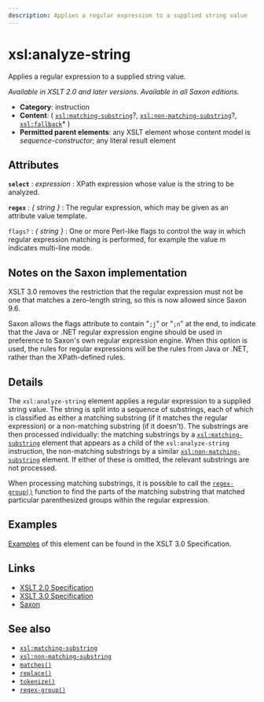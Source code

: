 ```yaml
---
description: Applies a regular expression to a supplied string value
---
```


# xsl:analyze-string

Applies a regular expression to a supplied string value.

_Available in XSLT 2.0 and later versions. Available in all Saxon editions._

- **Category**: instruction
- **Content**: ( [`xsl:matching-substring`](xsl-matching-substring.md)?, [`xsl:non-matching-substring`](xsl-non-matching-substring.md)?, [`xsl:fallback`](xsl-fallback.md)\* )
- **Permitted parent elements**: any XSLT element whose content model is _sequence-constructor_; any literal result element

## Attributes

**`select`**
: _expression_
: XPath expression whose value is the string to be analyzed.

**`regex`**
: _{ string }_
: The regular expression, which may be given as an attribute value template.

`flags?`
: _{ string }_
: One or more Perl-like flags to control the way in which regular expression matching is performed, for example the value m indicates multi-line mode.

## Notes on the Saxon implementation

XSLT 3.0 removes the restriction that the regular expression must not be one that matches a zero-length string, so this is now allowed since Saxon 9.6.

Saxon allows the flags attribute to contain "`;j`" or "`;n`" at the end, to indicate that the Java or .NET regular expression engine should be used in preference to Saxon's own regular expression engine. When this option is used, the rules for regular expressions will be the rules from Java or .NET, rather than the XPath-defined rules.

## Details

The `xsl:analyze-string` element applies a regular expression to a supplied string value. The string is split into a sequence of substrings, each of which is classified as either a matching substring (if it matches the regular expression) or a non-matching substring (if it doesn't). The substrings are then processed individually: the matching substrings by a [`xsl:matching-substring`](xsl-matching-substring.md) element that appears as a child of the `xsl:analyze-string` instruction, the non-matching substrings by a similar [`xsl:non-matching-substring`](xsl-non-matching-substring.md) element. If either of these is omitted, the relevant substrings are not processed.

When processing matching substrings, it is possible to call the [`regex-group()`](../xpath/regex-group.md) function to find the parts of the matching substring that matched particular parenthesized groups within the regular expression.

## Examples

[Examples](http://www.w3.org/TR/xslt-30/#regex-examples) of this element can be found in the XSLT 3.0 Specification.

## Links

- [XSLT 2.0 Specification](http://www.w3.org/TR/xslt20/#element-analyze-string)
- [XSLT 3.0 Specification](http://www.w3.org/TR/xslt-30/#element-analyze-string)
- [Saxon](https://www.saxonica.com/html/documentation/xsl-elements/analyze-string.html)

## See also

- [`xsl:matching-substring`](xsl-matching-substring.md)
- [`xsl:non-matching-substring`](xsl-non-matching-substring.md)
- [`matches()`](../xpath/matches.md)
- [`replace()`](../xpath/replace.md)
- [`tokenize()`](../xpath/tokenize.md)
- [`regex-group()`](../xpath/regex-group.md)
